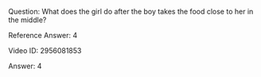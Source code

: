 Question: What does the girl do after the boy takes the food close to her in the middle?

Reference Answer: 4

Video ID: 2956081853

Answer: 4

